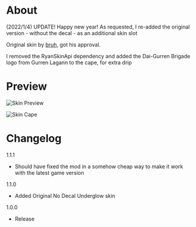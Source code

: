 # About
(2022/1/4) UPDATE! Happy new year! As requested, I re-added the original version - without the decal - as an additional skin slot

Original skin by [bruh](https://thunderstore.io/package/bruh/CaptainUnderglow/), got his approval.

I removed the RyanSkinApi dependency and added the Dai-Gurren Brigade logo from Gurren Lagann to the cape, for extra drip

# Preview
![Skin Preview](https://cdn.discordapp.com/attachments/490985226156113920/749123507400605751/cptn.PNG)

![Skin Cape](https://cdn.discordapp.com/attachments/567832879879553037/867141493668184074/Risk_of_Rain_2_mQ8wOgoRKw.jpg)

# Changelog
1.1.1
- Should have fixed the mod in a somehow cheap way to make it work with the latest game version

1.1.0
- Added Original No Decal Underglow skin

1.0.0 
- Release